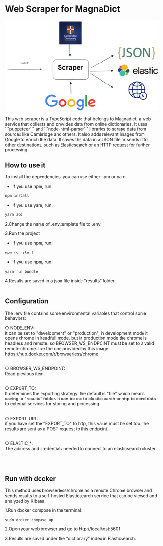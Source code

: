 # Web Scraper for MagnaDict

<p align="center">
<img src="https://github.com/m-abdi/MagnaDict-scraper/blob/master/overview.png?raw=true" alt="overview of the project" >
</p>
This web scraper is a TypeScript code that belongs to Magnadict, a web service that collects and provides data from online dictionaries. It uses ```puppeteer``` and ```node-html-parser``` libraries to scrape data from sources like Cambridge and others.  It also adds relevant images from Google to enrich the data. It saves the data in a JSON file or sends it to other destinations, such as Elasticsearch or an HTTP request for further processing.


## How to use it
To install the dependencies, you can use either npm or yarn.
-  If you use npm, run:
```sh
npm install
```

-  If you use yarn, run:
```sh
yarn add
```

2.Change the name of .env.template file to .env


3.Run the project

- If you use npm, run:
```sh
npm run start
```

- If you use npm, run:
```sh
yarn run bundle
```

4.Results are saved in a json file inside "results" folder.
<br /><br />
## Configuration
The .env file contains some environmental variables that control some behaviors:

○  NODE_ENV:<br />
it can be set to "development" or "production", in development mode it opens chrome in headfull mode. but in production mode the chrome is headless and remote. so BROWSER_WS_ENDPOINT must be set to a valid remote chrome. like the one provided by this image: https://hub.docker.com/r/browserless/chrome

<br />○  BROWSER_WS_ENDPOINT:<br />
Read previous item.

<br />○  EXPORT_TO:<br />
It determines the exporting strategy. the default is "file" which means saving to "results" folder. It can be set to elasticsearch or http to send data to external services for storing and processing.

<br />○  EXPORT_URL:<br />
if you have set the "EXPORT_TO" to http, this value must be set too. the results are sent as a POST request to this endpoint.

<br />○  ELASTIC_*:<br />
The address and credentials needed to connect to an elasticsearch cluster.


<br /><br />
## Run with docker
This method uses browserless/chrome as a remote Chrome browser and sends results to a self-hosted Elasticsearch service that can be viewed and analyzed by Kibana.

1.Run docker compose in the terminal:
```
sudo docker compose up
```
2.Open your web browser and go to http://localhost:5601

3.Results are saved under the “dictionary” index in Elasticsearch.
